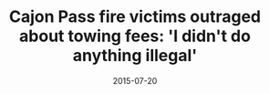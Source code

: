 ---
layout: post
title:  "Cajon Pass fire victims outraged about towing fees: 'I didn't do anything illegal'"
date:   2015-07-20 
link: http://www.latimes.com/local/california/la-me-0721-fire-tow-20150721-story.html
type: link
---